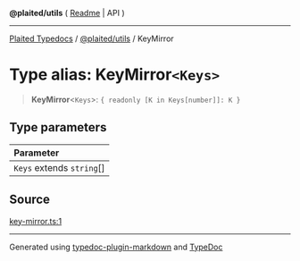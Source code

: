 **@plaited/utils** ( [Readme](../README.md) \| API )

***

[Plaited Typedocs](../../../modules.md) / [@plaited/utils](../modules.md) / KeyMirror

# Type alias: KeyMirror`<Keys>`

> **KeyMirror**\<`Keys`\>: `{ readonly [K in Keys[number]]: K }`

## Type parameters

| Parameter |
| :------ |
| `Keys` extends `string`[] |

## Source

[key-mirror.ts:1](https://github.com/plaited/plaited/blob/b151218/libs/utils/src/key-mirror.ts#L1)

***

Generated using [typedoc-plugin-markdown](https://www.npmjs.com/package/typedoc-plugin-markdown) and [TypeDoc](https://typedoc.org/)

